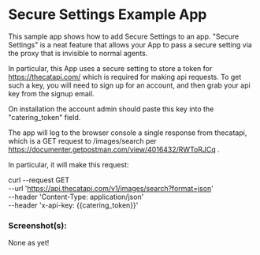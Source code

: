 # Secure Settings Example App

This sample app shows how to add Secure Settings to an app. "Secure Settings" is a neat feature that allows your App to pass a secure setting via the proxy that is invisible to normal agents.

In particular, this App uses a secure setting to store a token for https://thecatapi.com/ which is required for making api requests.  To get such a key, you will need to sign up for an account, and then grab your api key from the signup email.

On installation the account admin should paste this key into the "catering_token" field.

The app will log to the browser console a single response from thecatapi, which is a GET request to /images/search per https://documenter.getpostman.com/view/4016432/RWToRJCq .

In particular, it will make this request:

curl --request GET \
  --url 'https://api.thecatapi.com/v1/images/search?format=json' \
  --header 'Content-Type: application/json' \
  --header 'x-api-key: {{catering_token}}'

### Screenshot(s):

None as yet!
